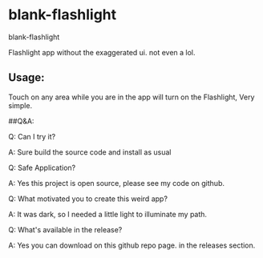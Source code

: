 # blank-flashlight
blank-flashlight

Flashlight app without the exaggerated ui. not even a lol.

## Usage:

Touch on any area while you are in the app will turn on the Flashlight, Very simple.

##Q&A:

Q: Can I try it?

A: Sure build the source code and install as usual

Q: Safe Application?

A: Yes this project is open source, please see my code on github.

Q: What motivated you to create this weird app?

A: It was dark, so I needed a little light to illuminate my path.

Q: What's available in the release?

A: Yes you can download on this github repo page. in the releases section.
